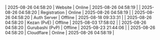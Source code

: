 | 2025-08-26 04:58:20 | Website | Online | 2025-08-26 04:58:19 |
| 2025-08-26 04:58:20 | Registration | Online | 2025-08-26 04:58:19 |
| 2025-08-26 04:58:20 | Auth Server | Offline | 2025-08-18 09:33:31 |
| 2025-08-26 04:58:20 | Kezan (PvE) | Offline | 2025-08-03 17:58:02 |
| 2025-08-26 04:58:20 | Gurubashi (PvP) | Offline | 2025-08-23 21:44:06 |
| 2025-08-26 04:58:20 | Cloudflare | Online | 2025-08-26 04:58:19 |
